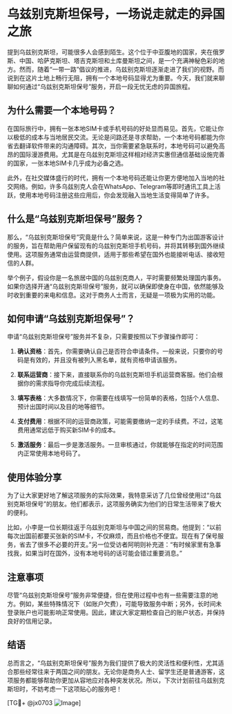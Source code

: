 # 乌兹别克斯坦保号，一场说走就走的异国之旅

提到乌兹别克斯坦，可能很多人会感到陌生。这个位于中亚腹地的国家，夹在俄罗斯、中国、哈萨克斯坦、塔吉克斯坦和土库曼斯坦之间，是一个充满神秘色彩的地方。然而，随着“一带一路”倡议的推进，乌兹别克斯坦逐渐走进了我们的视野。而说到在这片土地上畅行无阻，拥有一个本地号码显得尤为重要。今天，我们就来聊聊如何通过“乌兹别克斯坦保号”服务，开启一段无忧无虑的异国旅程。

## 为什么需要一个本地号码？

在国际旅行中，拥有一张本地SIM卡或手机号码的好处显而易见。首先，它能让你以极低的成本与当地居民交流。无论是问路还是寻求帮助，一个本地号码都能为你省去翻译软件带来的沟通障碍。其次，当你需要紧急联系时，本地号码可以避免高昂的国际漫游费用。尤其是在乌兹别克斯坦这样相对经济实惠但通信基础设施完善的国家，一张本地SIM卡几乎成为必备之选。

此外，在社交媒体盛行的时代，拥有一个本地号码还能让你更方便地加入当地的社交网络。例如，许多乌兹别克人会在WhatsApp、Telegram等即时通讯工具上活跃，使用本地号码注册这些应用后，你会发现融入当地生活变得简单了许多。

## 什么是“乌兹别克斯坦保号”服务？

那么，“乌兹别克斯坦保号”究竟是什么？简单来说，这是一种专门为出国游客设计的服务，旨在帮助用户保留现有的乌兹别克斯坦手机号码，并将其转移到国外继续使用。这项服务通常由运营商提供，适用于那些希望在国外也能接听电话、接收短信的人群。

举个例子，假设你是一名旅居中国的乌兹别克商人，平时需要频繁处理国内事务。如果你选择开通“乌兹别克斯坦保号”服务，就可以确保即使身在中国，依然能够及时收到重要的来电和信息。这对于商务人士而言，无疑是一项极为实用的功能。

## 如何申请“乌兹别克斯坦保号”？

申请“乌兹别克斯坦保号”服务并不复杂，只需要按照以下步骤操作即可：

1. **确认资格**：首先，你需要确认自己是否符合申请条件。一般来说，只要你的号码是有效的，并且没有被列入黑名单，就有资格申请该服务。
   
2. **联系运营商**：接下来，直接联系你的乌兹别克斯坦手机运营商客服。他们会根据你的需求指导你完成后续流程。

3. **填写表格**：大多数情况下，你需要在线填写一份简单的表格，包括个人信息、预计出国时间以及目的地等细节。

4. **支付费用**：根据不同的运营商政策，可能需要缴纳一定的手续费。不过，这笔费用通常远低于购买新SIM卡的成本。

5. **激活服务**：最后一步是激活服务。一旦审核通过，你就能够在指定的时间范围内正常使用本地号码了。

## 使用体验分享

为了让大家更好地了解这项服务的实际效果，我特意采访了几位曾经使用过“乌兹别克斯坦保号”的朋友。他们都表示，这项服务确实为他们的日常生活带来了极大的便利。

比如，小李是一位长期往返于乌兹别克斯坦与中国之间的贸易商。他提到：“以前每次出国前都要买张新的SIM卡，不仅麻烦，而且价格也不便宜。现在有了保号服务，省去了很多不必要的开支。”另一位受访者阿明则补充道：“有时候家里有急事找我，如果当时在国外，没有本地号码的话可能会错过重要消息。”

## 注意事项

尽管“乌兹别克斯坦保号”服务非常便捷，但在使用过程中也有一些需要注意的地方。例如，某些特殊情况下（如账户欠费），可能导致服务中断；另外，长时间未登录账户也可能影响正常使用。因此，建议大家定期检查自己的账户状态，并保持良好的信用记录。

## 结语

总而言之，“乌兹别克斯坦保号”服务为我们提供了极大的灵活性和便利性，尤其适合那些经常往来于两国之间的朋友。无论你是商务人士、留学生还是普通游客，这项服务都能够帮助你更加从容地应对各种突发状况。所以，下次计划前往乌兹别克斯坦时，不妨考虑一下这项贴心的服务吧！

[TG💪+ @jx0703 ![Image](https://github.com/user-attachments/assets/dbca1d08-cadb-493c-b0ec-ad6f7a83f270)]